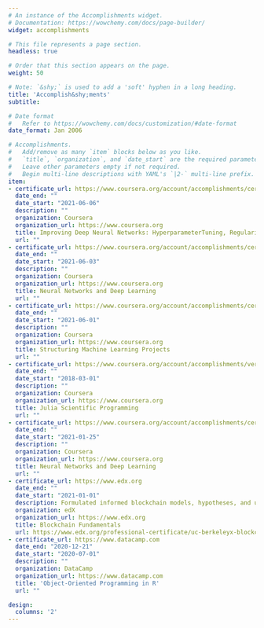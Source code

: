 ```yaml
---
# An instance of the Accomplishments widget.
# Documentation: https://wowchemy.com/docs/page-builder/
widget: accomplishments

# This file represents a page section.
headless: true

# Order that this section appears on the page.
weight: 50

# Note: `&shy;` is used to add a 'soft' hyphen in a long heading.
title: 'Accomplish&shy;ments'
subtitle:

# Date format
#   Refer to https://wowchemy.com/docs/customization/#date-format
date_format: Jan 2006

# Accomplishments.
#   Add/remove as many `item` blocks below as you like.
#   `title`, `organization`, and `date_start` are the required parameters.
#   Leave other parameters empty if not required.
#   Begin multi-line descriptions with YAML's `|2-` multi-line prefix.
item:
- certificate_url: https://www.coursera.org/account/accomplishments/certificate/7X9C2X4AQKLB
  date_end: ""
  date_start: "2021-06-06"
  description: ""
  organization: Coursera
  organization_url: https://www.coursera.org
  title: Improving Deep Neural Networks: HyperparameterTuning, Regularization and Optimization
  url: ""
- certificate_url: https://www.coursera.org/account/accomplishments/certificate/YKLHRYXJV4KL
  date_end: ""
  date_start: "2021-06-03"
  description: ""
  organization: Coursera
  organization_url: https://www.coursera.org
  title: Neural Networks and Deep Learning
  url: ""
- certificate_url: https://www.coursera.org/account/accomplishments/certificate/FA5FU8N7KKRX
  date_end: ""
  date_start: "2021-06-01"
  description: ""
  organization: Coursera
  organization_url: https://www.coursera.org
  title: Structuring Machine Learning Projects
  url: ""
- certificate_url: https://www.coursera.org/account/accomplishments/verify/TWR95RR9JLFT
  date_end: ""
  date_start: "2018-03-01"
  description: ""
  organization: Coursera
  organization_url: https://www.coursera.org
  title: Julia Scientific Programming
  url: ""
- certificate_url: https://www.coursera.org/account/accomplishments/certificate/YKLHRYXJV4KL
  date_end: ""
  date_start: "2021-01-25"
  description: ""
  organization: Coursera
  organization_url: https://www.coursera.org
  title: Neural Networks and Deep Learning
  url: ""
- certificate_url: https://www.edx.org
  date_end: ""
  date_start: "2021-01-01"
  description: Formulated informed blockchain models, hypotheses, and use cases.
  organization: edX
  organization_url: https://www.edx.org
  title: Blockchain Fundamentals
  url: https://www.edx.org/professional-certificate/uc-berkeleyx-blockchain-fundamentals
- certificate_url: https://www.datacamp.com
  date_end: "2020-12-21"
  date_start: "2020-07-01"
  description: ""
  organization: DataCamp
  organization_url: https://www.datacamp.com
  title: 'Object-Oriented Programming in R'
  url: ""

design:
  columns: '2' 
---
```

